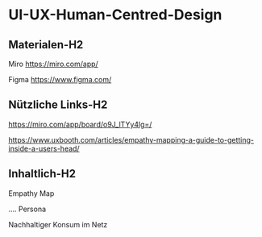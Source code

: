 # UI-UX-Human-Centred-Design


Materialen-H2
------


Miro
  https://miro.com/app/

Figma
  https://www.figma.com/
  
  

Nützliche Links-H2
------


https://miro.com/app/board/o9J_lTYy4lg=/

https://www.uxbooth.com/articles/empathy-mapping-a-guide-to-getting-inside-a-users-head/



Inhaltlich-H2
------


Empathy Map

.... Persona

Nachhaltiger Konsum im Netz
